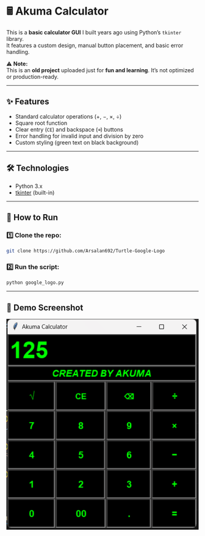 # 🖩 Akuma Calculator

This is a **basic calculator GUI** I built years ago using Python’s `tkinter` library.  
It features a custom design, manual button placement, and basic error handling.  

⚠️ **Note:**  
This is an **old project** uploaded just for **fun and learning**. It’s not optimized or production-ready.

---

## ✨ Features
- Standard calculator operations (+, −, ×, ÷)
- Square root function
- Clear entry (`CE`) and backspace (`⌫`) buttons
- Error handling for invalid input and division by zero
- Custom styling (green text on black background)

---

## 🛠️ Technologies
- Python 3.x
- [tkinter](https://docs.python.org/3/library/tkinter.html) (built-in)

---

## 📂 How to Run
### 1️⃣ Clone the repo:
   ```bash
   git clone https://github.com/Arsalan692/Turtle-Google-Logo
   ```
### 2️⃣ Run the script:
   ```bash
   python google_logo.py
   ```

---
## 📸 Demo Screenshot
<p align="center">
  <img src="assets/ScreenShot.png" alt="App Screenshot" width="700">
</p>
